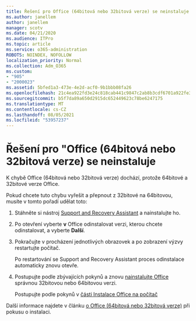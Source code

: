 ```yaml
---
title: Řešení pro Office (64bitová nebo 32bitová verze) se neinstaluje
ms.author: janellem
author: janellem
manager: scotv
ms.date: 04/21/2020
ms.audience: ITPro
ms.topic: article
ms.service: o365-administration
ROBOTS: NOINDEX, NOFOLLOW
localization_priority: Normal
ms.collection: Adm_O365
ms.custom:
- "905"
- "2000023"
ms.assetid: 5bfed1a3-473e-4e2d-acf0-9b1bbb08fa26
ms.openlocfilehash: 21c4ea922fd3e24c818cab441c9847c2ab8b3cdf6701a922fe30d284317d2291
ms.sourcegitcommit: b5f7da89a650d2915dc652449623c78be6247175
ms.translationtype: MT
ms.contentlocale: cs-CZ
ms.lasthandoff: 08/05/2021
ms.locfileid: "53957237"
---
```

# <a name="solutions-for-office-64-bit-or-32-bit-couldnt-be-installed"></a>Řešení pro "Office (64bitová nebo 32bitová verze) se neinstaluje

K chybě Office (64bitová nebo 32bitová verze) dochází, protože 64bitové a 32bitové verze Office.
  
Pokud chcete tuto chybu vyřešit a přepnout z 32bitové na 64bitovou, musíte v tomto pořadí udělat toto:
  
1. Stáhněte si nástroj [Support and Recovery Assistant](https://aka.ms/SARA-OfficeUninstall-Alchemy) a nainstalujte ho.

1. Po otevření vyberte **v** Office odinstalovat verzi, kterou chcete odinstalovat, a vyberte **Další**.

2. Pokračujte v procházení jednotlivých obrazovek a po zobrazení výzvy restartujte počítač.

    Po restartování se Support and Recovery Assistant proces odinstalace automaticky znovu otevře.

3. Postupujte podle zbývajících pokynů a znovu [nainstalujte Office](https://portal.office.com/OLS/MySoftware.aspx) správnou 32bitovou nebo 64bitovou verzi.

    Postupujte podle pokynů v [části Instalace Office na počítač](https://support.office.com/article/4414eaaf-0478-48be-9c42-23adc4716658?wt.mc_id=Alchemy_ClientDIA)

Další informace najdete v článku [o Office (64bitová nebo 32bitová verze)](https://support.office.com/article/2e2dc9e5-3eb0-420c-862a-ab085b38597f?wt.mc_id=Alchemy_ClientDIA) při pokusu o instalaci.
  